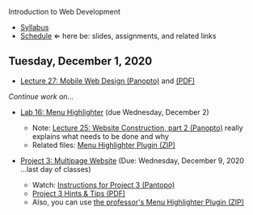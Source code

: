 Introduction to Web Development

- [Syllabus](syllabus.md)
- [Schedule](schedule.md)   &lArr; here be: slides, assignments, and related links

## Tuesday, December 1, 2020

- [Lecture 27: Mobile Web Design (Panopto)](https://rochester.hosted.panopto.com/Panopto/Pages/Viewer.aspx?id=f3c13a36-1945-42b3-8f8f-ac78014d85ea) and [(PDF)](27-mobile-design/mobile-design.pdf)

*Continue work on...*

- [Lab 16: Menu Highlighter](lab16-menu-highlighter/instructions.md) (due Wednesday, December 2)
  - Note: [Lecture 25: Website Construction, part 2 (Panopto)](https://rochester.hosted.panopto.com/Panopto/Pages/Viewer.aspx?id=5259149a-05d3-4bc9-94f0-ac74014f46e4) really explains what needs to be done and why
  - Related files: [Menu Highlighter Plugin (ZIP)](25-website-construction2/menu-highlighter_demo.zip)

- [Project 3: Multipage Website](project03-multipage-website/instructions.md) (Due: Wednesday, December 9, 2020 ...last day of classes)
  - Watch: [Instructions for Project 3 (Pantopo)](https://rochester.hosted.panopto.com/Panopto/Pages/Viewer.aspx?id=c5a03407-f8e7-48aa-b1bd-ac6700df1386)
  - [Project 3 Hints & Tips (PDF)](20-project3/project3-structure.pdf)
  - Also, you can use [the professor's Menu Highlighter Plugin (ZIP)](media/menu-highlighter.zip)
